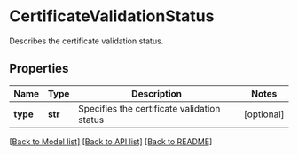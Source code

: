 # CertificateValidationStatus

Describes the certificate validation status.

## Properties
Name | Type | Description | Notes
------------ | ------------- | ------------- | -------------
**type** | **str** | Specifies the certificate validation status | [optional] 

[[Back to Model list]](../README.md#documentation-for-models) [[Back to API list]](../README.md#documentation-for-api-endpoints) [[Back to README]](../README.md)


